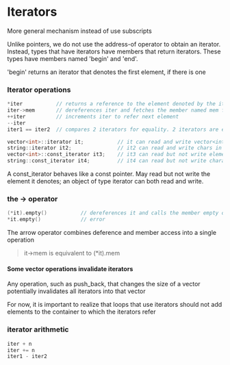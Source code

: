 # Iterators

More general mechanism instead of use subscripts 

Unlike pointers, we do not use the address-of operator to obtain an iterator. Instead, types that have iterators have members that return iterators. These types have members named 'begin' and 'end'.

'begin' returns an iterator that denotes the first element, if there is one

### Iterator operations

```cpp
*iter           // returns a reference to the element denoted by the iter
iter->mem       // dereferences iter and fetches the member named mem from the underlying element. Equivalent to (*iter).mem
++iter          // increments iter to refer next element
--iter
iter1 == iter2  // compares 2 iterators for equality. 2 iterators are equal if they denote the same element 
```

```cpp
vector<int>::iterator it;           // it can read and write vector<int> elements
string::iterator it2;               // it2 can read and write chars in a string
vector<int>::const_iterator it3;    // it3 can read but not write elements
string::const_iterator it4;         // it4 can read but not write characters
```

A const_iterator behaves like a const pointer. May read but not write the element it denotes; an object of type iterator can both read and write. 

### the -> operator

```cpp
(*it).empty()           // dereferences it and calls the member empty on the resulting object
*it.empty()             // error
```

The arrow operator combines deference and member access into a single operation
> it->mem is equivalent to (*it).mem

#### Some vector operations invalidate iterators
Any operation, such as push_back, that changes the size of a vector potentially invalidates all iterators into that vector

For now, it is important to realize that loops that use iterators should not add elements to the container to which the iterators refer

### iterator arithmetic

```cpp
iter + n
iter += n
iter1 - iter2
```

